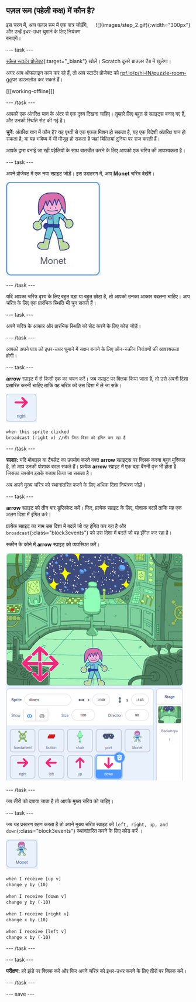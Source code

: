 ## पज़ल रूम (पहेली कक्ष) में कौन है?

<div style="display: flex; flex-wrap: wrap">
<div style="flex-basis: 200px; flex-grow: 1; margin-right: 15px;">
इस चरण में, आप पज़ल रूम में एक पात्र जोड़ेंगे, और उन्हें इधर-उधर घुमाने के लिए नियंत्रण बनाएंगे।
</div>
<div>
![](images/step_2.gif){:width="300px"}
</div>
</div>

--- task ---

[स्क्रैच स्टार्टर प्रोजेक्ट](https://scratch.mit.edu/projects/531567946/editor/){:target="_blank"} खोलें। Scratch दूसरे ब्राउज़र टैब में खुलेगा।

अगर आप ऑफलाइन काम कर रहे हैं, तो आप स्टार्टर प्रोजेक्ट को [rpf.io/p/hi-IN/puzzle-room-go](https://rpf.io/p/hi-IN/puzzle-room-go)पर डाउनलोड कर सकते हैं।

[[[working-offline]]]

--- /task ---

आपको एक अंतरिक्ष यान के अंदर से एक दृश्य दिखना चाहिए। तुम्हारे लिए बहुत से स्प्राइट्स बनाए गए हैं, और उनकी स्थिति सेट की गई है।

**चुनें:** अंतरिक्ष यान में कौन है? यह पृथ्वी से एक एकल मिशन हो सकता है, यह एक विदेशी अंतरिक्ष यान हो सकता है, या यह भविष्य में भी मौजूद हो सकता है जहां बिल्लियां दुनिया पर राज करती हैं।

आपके द्वारा बनाई जा रही पहेलियों के साथ बातचीत करने के लिए आपको एक चरित्र की आवश्यकता है।

--- task ---

अपने प्रोजेक्ट में एक नया स्प्राइट जोड़ें। इस उदाहरण में, आप **Monet** चरित्र देखेंगे।

![Scratch से Monet स्प्राइट का एनिमेटेड जिफ़।](images/monet.gif)

--- /task ---

यदि आपका चरित्र दृश्य के लिए बहुत बड़ा या बहुत छोटा है, तो आपको उनका आकार बदलना चाहिए। आप चरित्र के लिए एक प्रारंभिक स्थिति भी चुन सकते हैं।

--- task ---

अपने चरित्र के आकार और प्रारंभिक स्थिति को सेट करने के लिए कोड जोड़ें।

--- /task ---

आपको अपने पात्र को इधर-उधर घुमाने में सक्षम बनाने के लिए ऑन-स्क्रीन नियंत्रणों की आवश्यकता होगी।

--- task ---

**arrow** स्प्राइट में से किसी एक का चयन करें। जब स्प्राइट पर क्लिक किया जाता है, तो उसे अपनी दिशा प्रसारित करनी चाहिए ताकि वह चरित्र को उस दिशा में ले जा सके।

![Arrow स्प्राइट।](images/arrow-sprite.png)

```blocks3
when this sprite clicked
broadcast (right v) //तीर जिस दिशा को इंगित कर रहा है
```

--- /task ---

**सलाह:** यदि मोबाइल या टैबलेट का उपयोग करते वक्त **arrow** स्प्राइट्स पर क्लिक करना बहुत मुश्किल है, तो आप उनकी पोशाक बदल सकते हैं। प्रत्येक **arrow** स्प्राइट में एक बड़ा बैंगनी वृत्त भी होता है जिसका उपयोग इसके बजाय किया जा सकता है।

अब अपने मुख्य चरित्र को स्थानांतरित करने के लिए अधिक दिशा नियंत्रण जोड़ें।

--- task ---

**arrow** स्प्राइट को तीन बार डुप्लिकेट करें। फिर, प्रत्येक स्प्राइट के लिए, पोशाक बदलें ताकि यह एक अलग दिशा में इंगित करे।

प्रत्येक स्प्राइट का नाम उस दिशा में बदलें जो वह इंगित कर रहा है और `broadcast`{:class="block3events"} को उस दिशा में बदलें जो वह इंगित कर रहा है।

स्क्रीन के कोने में **arrow** स्प्राइट को व्यवस्थित करें।

![कम्पास दिशाओं की ओर इशारा करते हुए, निचले बाएं कोने में चार तीरों वाला अंतरिक्ष दृश्य।](images/arrows.png)

--- /task ---

जब तीरों को दबाया जाता है तो आपके मुख्य चरित्र को चाहिए।

--- task ---

जब यह प्रसारण ग्रहण करता है तो अपने मुख्य चरित्र स्प्राइट को `left, right, up, and down`{:class="block3events"} स्थानांतरित करने के लिए कोड करें ।

![Monet स्प्राइट।](images/monet-sprite.png)

```blocks3
when I receive [up v]
change y by (10)

when I receive [down v]
change y by (-10)

when I receive [right v]
change x by (10)

when I receive [left v]
change x by (-10)
```

--- /task ---

--- task ---

**परीक्षण:** हरे झंडे पर क्लिक करें और फिर अपने चरित्र को इधर-उधर करने के लिए तीरों पर क्लिक करें।

--- /task ---


--- save ---
